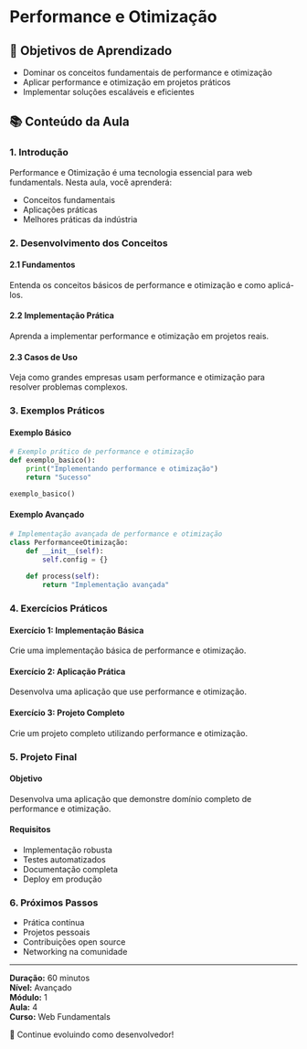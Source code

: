 # Performance e Otimização

## 🎯 Objetivos de Aprendizado
- Dominar os conceitos fundamentais de performance e otimização
- Aplicar performance e otimização em projetos práticos
- Implementar soluções escaláveis e eficientes

## 📚 Conteúdo da Aula

### 1. Introdução
Performance e Otimização é uma tecnologia essencial para web fundamentals. Nesta aula, você aprenderá:

- Conceitos fundamentais
- Aplicações práticas
- Melhores práticas da indústria

### 2. Desenvolvimento dos Conceitos

#### 2.1 Fundamentos
Entenda os conceitos básicos de performance e otimização e como aplicá-los.

#### 2.2 Implementação Prática
Aprenda a implementar performance e otimização em projetos reais.

#### 2.3 Casos de Uso
Veja como grandes empresas usam performance e otimização para resolver problemas complexos.

### 3. Exemplos Práticos

#### Exemplo Básico
```python
# Exemplo prático de performance e otimização
def exemplo_basico():
    print("Implementando performance e otimização")
    return "Sucesso"

exemplo_basico()
```

#### Exemplo Avançado
```python
# Implementação avançada de performance e otimização
class PerformanceeOtimização:
    def __init__(self):
        self.config = {}
    
    def process(self):
        return "Implementação avançada"
```

### 4. Exercícios Práticos

#### Exercício 1: Implementação Básica
Crie uma implementação básica de performance e otimização.

#### Exercício 2: Aplicação Prática
Desenvolva uma aplicação que use performance e otimização.

#### Exercício 3: Projeto Completo
Crie um projeto completo utilizando performance e otimização.

### 5. Projeto Final

#### Objetivo
Desenvolva uma aplicação que demonstre domínio completo de performance e otimização.

#### Requisitos
- Implementação robusta
- Testes automatizados
- Documentação completa
- Deploy em produção

### 6. Próximos Passos

- Prática contínua
- Projetos pessoais
- Contribuições open source
- Networking na comunidade

---

**Duração:** 60 minutos  
**Nível:** Avançado  
**Módulo:** 1  
**Aula:** 4  
**Curso:** Web Fundamentals

🎉 Continue evoluindo como desenvolvedor!
